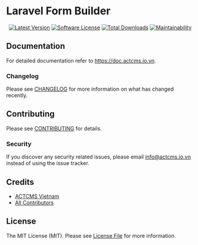 # Laravel Form Builder 

<p align="center">
    <a href="https://packagist.org/packages/actcmsvn/form-builder"><img src="https://img.shields.io/packagist/v/actcmsvn/form-builder.svg?style=flat-square" alt="Latest Version"></a>
    <a href="/LICENSE"><img src="https://img.shields.io/badge/license-MIT-brightgreen.svg?style=flat-square" alt="Software License"></a>
    <a href="https://packagist.org/packages/actcmsvn/form-builder"><img src="https://img.shields.io/packagist/dt/actcmsvn/form-builder.svg?style=flat-square" alt="Total Downloads"></a>
    <a href="https://codeclimate.com/github/actcmsvn/laravel-form-builder/maintainability"><img src="https://api.codeclimate.com/v1/badges/a6e4612307e3b3bf8252/maintainability" alt="Maintainability"></a>
</p>

## Documentation
For detailed documentation refer to https://doc.actcms.io.vn.

### Changelog

Please see [CHANGELOG](CHANGELOG.md) for more information on what has changed recently.

## Contributing

Please see [CONTRIBUTING](CONTRIBUTING.md) for details.

### Security

If you discover any security related issues, please email info@actcms.io.vn instead of using the issue tracker.

## Credits

- [ACTCMS Vietnam](https://github.com/actcmsvn)
- [All Contributors](../../contributors)

## License

The MIT License (MIT). Please see [License File](LICENSE) for more information.
